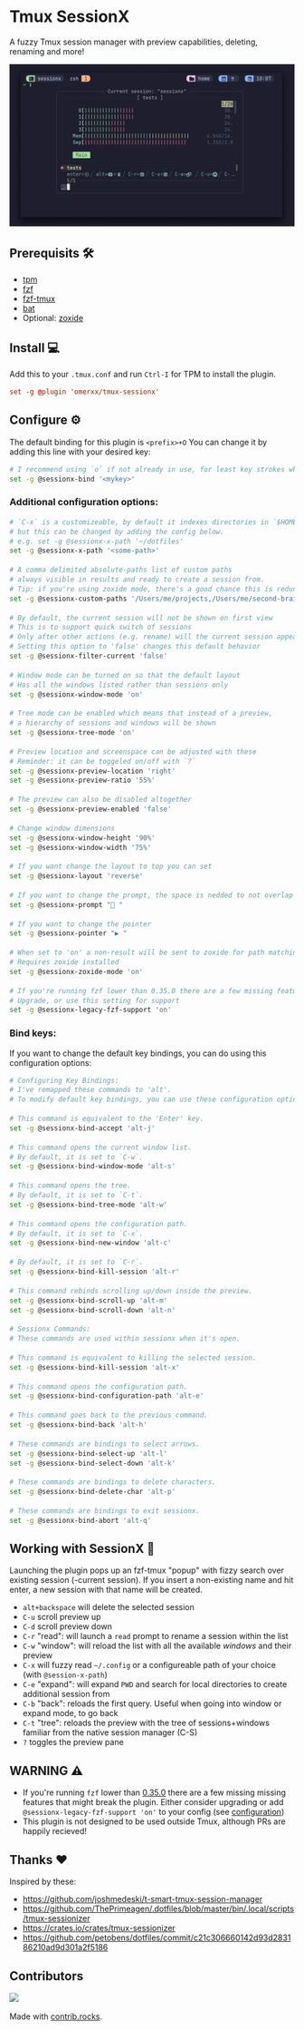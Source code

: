 # Tmux SessionX
A fuzzy Tmux session manager with preview capabilities, deleting, renaming and more!

![image](./img/sessionxv2.png)


## Prerequisits 🛠️
- [tpm](https://github.com/tmux-plugins/tpm)
- [fzf](https://github.com/junegunn/fzf)  
- [fzf-tmux](https://github.com/junegunn/fzf#fzf-tmux-script)
- [bat](https://github.com/sharkdp/bat)
- Optional: [zoxide](https://github.com/ajeetdsouza/zoxide)


## Install 💻
Add this to your `.tmux.conf` and run `Ctrl-I` for TPM to install the plugin.
```conf
set -g @plugin 'omerxx/tmux-sessionx'
```

## Configure ⚙️
The default binding for this plugin is `<prefix>+O`
You can change it by adding this line with your desired key:
```bash
# I recommend using `o` if not already in use, for least key strokes when launching
set -g @sessionx-bind '<mykey>'
```
### Additional configuration options:
```bash
# `C-x` is a customizeable, by default it indexes directories in `$HOME/.config`,
# but this can be changed by adding the config below.
# e.g. set -g @sessionx-x-path '~/dotfiles'
set -g @sessionx-x-path '<some-path>'

# A comma delimited absolute-paths list of custom paths
# always visible in results and ready to create a session from.
# Tip: if you're using zoxide mode, there's a good chance this is redundant
set -g @sessionx-custom-paths '/Users/me/projects,/Users/me/second-brain'

# By default, the current session will not be shown on first view
# This is to support quick switch of sessions
# Only after other actions (e.g. rename) will the current session appear
# Setting this option to 'false' changes this default behavior
set -g @sessionx-filter-current 'false'

# Window mode can be turned on so that the default layout
# Has all the windows listed rather than sessions only
set -g @sessionx-window-mode 'on'

# Tree mode can be enabled which means that instead of a preview,
# a hierarchy of sessions and windows will be shown
set -g @sessionx-tree-mode 'on'

# Preview location and screenspace can be adjusted with these
# Reminder: it can be toggeled on/off with `?`
set -g @sessionx-preview-location 'right'
set -g @sessionx-preview-ratio '55%'

# The preview can also be disabled altogether
set -g @sessionx-preview-enabled 'false'

# Change window dimensions
set -g @sessionx-window-height '90%'
set -g @sessionx-window-width '75%'

# If you want change the layout to top you can set
set -g @sessionx-layout 'reverse'

# If you want to change the prompt, the space is nedded to not overlap the icon
set -g @sessionx-prompt " "

# If you want to change the pointer
set -g @sessionx-pointer "▶ "

# When set to 'on' a non-result will be sent to zoxide for path matching
# Requires zoxide installed
set -g @sessionx-zoxide-mode 'on'

# If you're running fzf lower than 0.35.0 there are a few missing features
# Upgrade, or use this setting for support
set -g @sessionx-legacy-fzf-support 'on'
```

### Bind keys:
If you want to change the default key bindings, you can do using this configuration options:
```bash
# Configuring Key Bindings:
# I've remapped these commands to 'alt'.
# To modify default key bindings, you can use these configuration options:

# This command is equivalent to the 'Enter' key.
set -g @sessionx-bind-accept 'alt-j'

# This command opens the current window list.
# By default, it is set to `C-w`.
set -g @sessionx-bind-window-mode 'alt-s'

# This command opens the tree.
# By default, it is set to `C-t`.
set -g @sessionx-bind-tree-mode 'alt-w'

# This command opens the configuration path.
# By default, it is set to `C-x`.
set -g @sessionx-bind-new-window 'alt-c'

# By default, it is set to `C-r`.
set -g @sessionx-bind-kill-session 'alt-r'

# This command rebinds scrolling up/down inside the preview.
set -g @sessionx-bind-scroll-up 'alt-m'
set -g @sessionx-bind-scroll-down 'alt-n'

# Sessionx Commands:
# These commands are used within sessionx when it's open.

# This command is equivalent to killing the selected session.
set -g @sessionx-bind-kill-session 'alt-x'

# This command opens the configuration path.
set -g @sessionx-bind-configuration-path 'alt-e'

# This command goes back to the previous command.
set -g @sessionx-bind-back 'alt-h'

# These commands are bindings to select arrows.
set -g @sessionx-bind-select-up 'alt-l'
set -g @sessionx-bind-select-down 'alt-k'

# These commands are bindings to delete characters.
set -g @sessionx-bind-delete-char 'alt-p'

# These commands are bindings to exit sessionx.
set -g @sessionx-bind-abort 'alt-q'
```

## Working with SessionX 👷
Launching the plugin pops up an fzf-tmux "popup" with fizzy search over existing session (-current session).
If you insert a non-existing name and hit enter, a new session with that name will be created.
- `alt+backspace` will delete the selected session
- `C-u` scroll preview up
- `C-d` scroll preview down
- `C-r` "read": will launch a `read` prompt to rename a session within the list
- `C-w` "window": will reload the list with all the available *windows* and their preview
- `C-x` will fuzzy read `~/.config` or a configureable path of your choice (with `@session-x-path`)
- `C-e` "expand": will expand `PWD` and search for local directories to create additional session from
- `C-b` "back": reloads the first query. Useful when going into window or expand mode, to go back
- `C-t` "tree": reloads the preview with the tree of sessions+windows familiar from the native session manager (C-S)
- `?` toggles the preview pane


## WARNING ⚠️
* If you're running `fzf` lower than [0.35.0](https://github.com/junegunn/fzf/releases/tag/0.35.0) there are a few missing missing features that might break the plugin. Either consider upgrading or add `@sessionx-legacy-fzf-support 'on'` to your config (see [configuration](#additional-configuration-options))
* This plugin is not designed to be used outside Tmux, although PRs are happily recieved!


## Thanks ❤️
Inspired by these:
- https://github.com/joshmedeski/t-smart-tmux-session-manager
- https://github.com/ThePrimeagen/.dotfiles/blob/master/bin/.local/scripts/tmux-sessionizer
- https://crates.io/crates/tmux-sessionizer
- https://github.com/petobens/dotfiles/commit/c21c306660142d93d283186210ad9d301a2f5186

## Contributors
<a href="https://github.com/omerxx/tmux-sessionx/graphs/contributors">
  <img src="https://contrib.rocks/image?repo=omerxx/tmux-sessionx" />
</a>

Made with [contrib.rocks](https://contrib.rocks).
